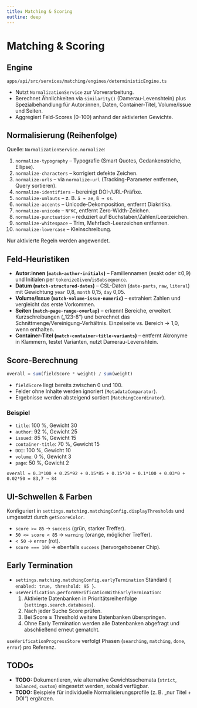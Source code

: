 ```yaml
---
title: Matching & Scoring
outline: deep
---
```


# Matching & Scoring

## Engine

`apps/api/src/services/matching/engines/deterministicEngine.ts`

- Nutzt `NormalizationService` zur Vorverarbeitung.
- Berechnet Ähnlichkeiten via `similarity()` (Damerau-Levenshtein) plus Spezialbehandlung für Autor:innen, Daten, Container-Titel, Volume/Issue und Seiten.
- Aggregiert Feld-Scores (0–100) anhand der aktivierten Gewichte.

## Normalisierung (Reihenfolge)

Quelle: `NormalizationService.normalize`:

1. `normalize-typography` – Typografie (Smart Quotes, Gedankenstriche, Ellipse).
2. `normalize-characters` – korrigiert defekte Zeichen.
3. `normalize-urls` – via `normalize-url` (Tracking-Parameter entfernen, Query sortieren).
4. `normalize-identifiers` – bereinigt DOI-/URL-Präfixe.
5. `normalize-umlauts` – z. B. `ä → ae`, `ß → ss`.
6. `normalize-accents` – Unicode-Dekomposition, entfernt Diakritika.
7. `normalize-unicode` – `NFKC`, entfernt Zero-Width-Zeichen.
8. `normalize-punctuation` – reduziert auf Buchstaben/Zahlen/Leerzeichen.
9. `normalize-whitespace` – Trim, Mehrfach-Leerzeichen entfernen.
10. `normalize-lowercase` – Kleinschreibung.

Nur aktivierte Regeln werden angewendet.

## Feld-Heuristiken

- **Autor:innen (`match-author-initials`)** – Familiennamen (exakt oder ≥0,9) und Initialen per `tokenizeGiven`/`isSubsequence`.
- **Datum (`match-structured-dates`)** – CSL-Daten (`date-parts`, `raw`, `literal`) mit Gewichtung `year` 0,8, `month` 0,15, `day` 0,05.
- **Volume/Issue (`match-volume-issue-numeric`)** – extrahiert Zahlen und vergleicht das erste Vorkommen.
- **Seiten (`match-page-range-overlap`)** – erkennt Bereiche, erweitert Kurzschreibungen („123-8“) und berechnet das Schnittmenge/Vereinigung-Verhältnis. Einzelseite vs. Bereich → 1,0, wenn enthalten.
- **Container-Titel (`match-container-title-variants`)** – entfernt Akronyme in Klammern, testet Varianten, nutzt Damerau-Levenshtein.

## Score-Berechnung

```ts
overall = sum(fieldScore * weight) / sum(weight)
```

- `fieldScore` liegt bereits zwischen 0 und 100.
- Felder ohne Inhalte werden ignoriert (`MetadataComparator`).
- Ergebnisse werden absteigend sortiert (`MatchingCoordinator`).

### Beispiel

- `title`: 100 %, Gewicht 30
- `author`: 92 %, Gewicht 25
- `issued`: 85 %, Gewicht 15
- `container-title`: 70 %, Gewicht 15
- `DOI`: 100 %, Gewicht 10
- `volume`: 0 %, Gewicht 3
- `page`: 50 %, Gewicht 2

`overall ≈ 0.3*100 + 0.25*92 + 0.15*85 + 0.15*70 + 0.1*100 + 0.03*0 + 0.02*50 = 83,7 → 84`

## UI-Schwellen & Farben

Konfiguriert in `settings.matching.matchingConfig.displayThresholds` und umgesetzt durch `getScoreColor`.

- `score >= 85` → `success` (grün, starker Treffer).
- `50 <= score < 85` → `warning` (orange, möglicher Treffer).
- `< 50` → `error` (rot).
- `score === 100` → ebenfalls `success` (hervorgehobener Chip).

## Early Termination

- `settings.matching.matchingConfig.earlyTermination` Standard `{ enabled: true, threshold: 95 }`.
- `useVerification.performVerificationWithEarlyTermination`:
  1. Aktivierte Datenbanken in Prioritätsreihenfolge (`settings.search.databases`).
  2. Nach jeder Suche Score prüfen.
  3. Bei Score ≥ Threshold weitere Datenbanken überspringen.
  4. Ohne Early Termination werden alle Datenbanken abgefragt und abschließend erneut gematcht.

`useVerificationProgressStore` verfolgt Phasen (`searching`, `matching`, `done`, `error`) pro Referenz.

## TODOs

- **TODO:** Dokumentieren, wie alternative Gewichtsschemata (`strict`, `balanced`, `custom`) eingesetzt werden, sobald verfügbar.
- **TODO:** Beispiele für individuelle Normalisierungsprofile (z. B. „nur Titel + DOI“) ergänzen.
